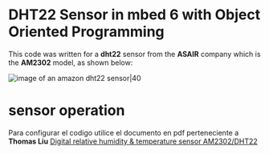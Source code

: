 # DHT22 Sensor in mbed 6 with Object Oriented Programming

This code was written for a **dht22** sensor from the **ASAIR** company which is the **AM2302** model, as shown below:

![image of an amazon dht22 sensor|40](https://m.media-amazon.com/images/I/51J9ha5fZKL._AC_SL1200_.jpg)

# sensor operation
Para configurar el codigo utilice el documento en pdf perteneciente a **Thomas Liu** [Digital relative humidity & temperature sensor AM2302/DHT22](https://cdn-shop.adafruit.com/datasheets/Digital+humidity+and+temperature+sensor+AM2302.pdf) 
